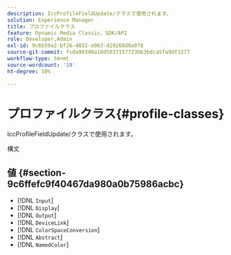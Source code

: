 ```yaml
---
description: IccProfileFieldUpdate/クラスで使用されます。
solution: Experience Manager
title: プロファイルクラス
feature: Dynamic Media Classic、SDK/API
role: Developer,Admin
exl-id: 9c6b59a2-bf26-4032-a963-d29268d0a0f8
source-git-commit: fcda99340a18d5037157723bb3bdca5fa9df3277
workflow-type: tm+mt
source-wordcount: '19'
ht-degree: 10%

---
```


# プロファイルクラス{#profile-classes}

IccProfileFieldUpdate/クラスで使用されます。

構文

## 値 {#section-9c6ffefc9f40467da980a0b75986acbc}

* [!DNL `Input`]
* [!DNL `Display`]
* [!DNL `Output`]
* [!DNL `DeviceLink`]
* [!DNL `ColorSpaceConversion`]
* [!DNL `Abstract`]
* [!DNL `NamedColor`]
